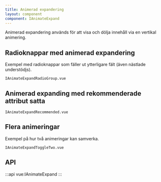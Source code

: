 ```yaml
---
title: Animerad expandering
layout: component
component: IAnimateExpand
---
```


Animerad expandering används för att visa och dölja innehåll via en vertikal animering.

## Radioknappar med animerad expandering

Exempel med radioknappar som fäller ut ytterligare fält (även nästlade understödjs).

```import
IAnimateExpandRadioGroup.vue
```

## Animerad expanding med rekommenderade attribut satta

```import
IAnimateExpandRecommended.vue
```

## Flera animeringar

Exempel på hur två animeringar kan samverka.

```import
IAnimateExpandToggleTwo.vue
```

## API

:::api
vue:IAnimateExpand
:::
